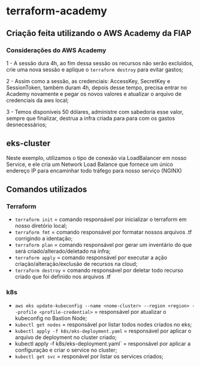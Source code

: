 # terraform-academy

## Criação feita utilizando o AWS Academy da FIAP

### Considerações do AWS Academy

1 - A sessão dura 4h, ao fim dessa sessão os recursos não serão excluídos, crie uma nova sessão e aplique o `terraform destroy` para evitar gastos;

2 - Assim como a sessão, as credenciais: AccessKey, SecretKey e SessionToken, também duram 4h, depois desse tempo, precisa entrar no Academy novamente e pegar os novos valores e atualizar o arquivo de credenciais da aws local;

3 - Temos disponíveis 50 dólares, administre com sabedoria esse valor, sempre que finalizar, destrua a infra criada para para com os gastos desnecessários;

## eks-cluster

Neste exemplo, utilizamos o tipo de conexão via LoadBalancer em nosso Service, e ele cria um Network Load Balance que fornece um único endereço IP para encaminhar todo tráfego para nosso serviço (NGINX)

## Comandos utilizados

### Terraform

- `terraform init` = comando responsável por inicializar o terraform em nosso diretório local;
- `terraform fmt` = comando responsável por formatar nossos arquivos .tf corrigindo a identação;
- `terraform plan` = comando responsável por gerar um inventário do que será criado/alterado/deletado na infra;
- `terraform apply` = comando responsável por executar a ação criação/alteração/exclusão de recursos na cloud;
- `terraform destroy` = comando responsável por deletar todo recurso criado que foi definido nos arquivos .tf

### k8s

- `aws eks update-kubeconfig --name <nome-cluster> --region <region> --profile <profile-credential>` = responsável por atualizar o kubeconfig no Bastion Node;
- `kubectl get nodes` = responsável por listar todos nodes criados no eks;
- `kubectl apply -f k8s/eks-deployment.yaml` = responsável por aplicar o arquivo de deployment no cluster criado;
- kubectl apply -f k8s/eks-deployment.yaml` = responsável por aplicar a configuração e criar o service no cluster;
- `kubectl get svc` = responável por listar os services criados;
